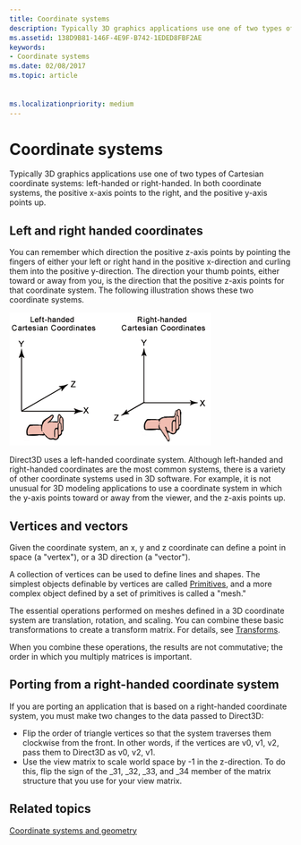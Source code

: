 ```yaml
---
title: Coordinate systems
description: Typically 3D graphics applications use one of two types of Cartesian coordinate systems left-handed or right-handed. In both coordinate systems, the positive x-axis points to the right, and the positive y-axis points up.
ms.assetid: 138D9B81-146F-4E9F-B742-1EDED8FBF2AE
keywords:
- Coordinate systems
ms.date: 02/08/2017
ms.topic: article


ms.localizationpriority: medium
---
```

# Coordinate systems


Typically 3D graphics applications use one of two types of Cartesian coordinate systems: left-handed or right-handed. In both coordinate systems, the positive x-axis points to the right, and the positive y-axis points up.

## <span id="Left_and_right_handed_coordinates"></span><span id="left_and_right_handed_coordinates"></span><span id="LEFT_AND_RIGHT_HANDED_COORDINATES"></span>Left and right handed coordinates


You can remember which direction the positive z-axis points by pointing the fingers of either your left or right hand in the positive x-direction and curling them into the positive y-direction. The direction your thumb points, either toward or away from you, is the direction that the positive z-axis points for that coordinate system. The following illustration shows these two coordinate systems.

![illustration of the left-handed and right-handed cartesian coordinate systems](images/leftrght.png)

Direct3D uses a left-handed coordinate system. Although left-handed and right-handed coordinates are the most common systems, there is a variety of other coordinate systems used in 3D software. For example, it is not unusual for 3D modeling applications to use a coordinate system in which the y-axis points toward or away from the viewer, and the z-axis points up.

## <span id="Vertices_and_vectors"></span><span id="vertices_and_vectors"></span><span id="VERTICES_AND_VECTORS"></span>Vertices and vectors


Given the coordinate system, an x, y and z coordinate can define a point in space (a "vertex"), or a 3D direction (a "vector").

A collection of vertices can be used to define lines and shapes. The simplest objects definable by vertices are called [Primitives](primitives.md), and a more complex object defined by a set of primitives is called a "mesh."

The essential operations performed on meshes defined in a 3D coordinate system are translation, rotation, and scaling. You can combine these basic transformations to create a transform matrix. For details, see [Transforms](transforms.md).

When you combine these operations, the results are not commutative; the order in which you multiply matrices is important.

## <span id="Porting_from_a_right-handed_coordinate_system"></span><span id="porting_from_a_right-handed_coordinate_system"></span><span id="PORTING_FROM_A_RIGHT-HANDED_COORDINATE_SYSTEM"></span>Porting from a right-handed coordinate system


If you are porting an application that is based on a right-handed coordinate system, you must make two changes to the data passed to Direct3D:

-   Flip the order of triangle vertices so that the system traverses them clockwise from the front. In other words, if the vertices are v0, v1, v2, pass them to Direct3D as v0, v2, v1.
-   Use the view matrix to scale world space by -1 in the z-direction. To do this, flip the sign of the \_31, \_32, \_33, and \_34 member of the matrix structure that you use for your view matrix.

## <span id="related-topics"></span>Related topics


[Coordinate systems and geometry](coordinate-systems-and-geometry.md)

 

 




